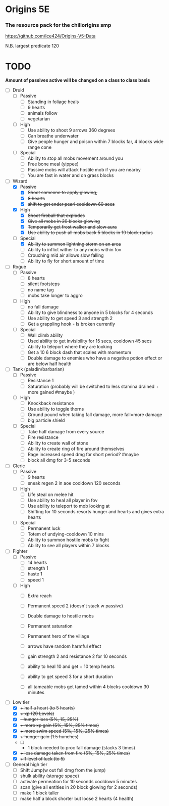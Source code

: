 # Origins 5E
### The resource pack for the chillorigins smp

https://github.com/Ice424/Origins-V5-Data

N.B. largest predicate 120
# TODO

**Amount of passives active will be changed on a class to class basis**

- [ ] Druid
  - [ ] Passive
    - [ ] Standing in foliage heals
    - [ ]  9 hearts 
    - [ ] animals follow 
    - [ ] vegetarian
  - [ ] High
    - [ ] Use ability to shoot 9 arrows 360 degrees
    - [ ] Can breathe underwater
    - [ ] Give people hunger and poison within 7 blocks far, 4 blocks wide range cone
  - [ ] Special
    - [ ] Ability to stop all mobs movement around you
    - [ ] Free bone meal (yippee)
    - [ ] Passive mobs will attack hostile mob if you are nearby
    - [ ] You are fast in water and on grass blocks
- [ ] Wizard
  - [x] ~~Passive~~
    - [x] ~~Shoot someone to apply glowing,~~
    - [x] ~~8 hearts~~
    - [x] ~~shift to get ender pearl cooldown 60 secs~~
  - [x] ~~High~~
    - [x] ~~Shoot fireball that explodes~~
    - [x] ~~Give all mobs in 20 blocks glowing~~
    - [x] ~~Temporarily get frost walker and slow aura~~
    - [x] ~~Use ability to push all mobs back 5 blocks in 10 block radius~~
  - [ ] Special
    - [x] ~~Ability to summon lightning storm on an area~~
    - [ ] Ability to inflict wither to any mobs within fov
    - [ ] Crouching mid air allows slow falling
    - [ ] Ability to fly for short amount of time
- [ ] Rogue
  - [ ] Passive
    - [ ] 8 hearts 
    - [ ] silent footsteps 
    - [ ] no name tag 
    - [ ] mobs take longer to aggro
  - [ ] High
    - [ ] no fall damage
    - [ ] Ability to give blindness to anyone in 5 blocks for 4 seconds
    - [ ] Use ability to get speed 3 and strength 2
    - [ ] Get a grappling hook - Is broken currently
  - [ ] Special
    - [ ] Wall climb ability
    - [ ] Used ability to get invisibility for 15 secs, cooldown 45 secs
    - [ ] Ability to teleport where they are looking
    - [ ] Get a 10 6 block dash that scales with momentum
    - [ ] Double damage to enemies who have a negative potion effect or are below half health 
- [ ] Tank (paladin/barbarian)
  - [ ] Passive
    - [ ] Resistance 1
    - [ ] Saturation (probably will be switched to less stamina drained + more gained #maybe )
  - [ ] High
    - [ ] Knockback resistance
    - [ ] Use ability to toggle thorns
    - [ ] Ground pound when taking fall damage, more fall=more damage
    - [ ] big particle shield
  - [ ] Special
    - [ ] Take half damage from every source
    - [ ] Fire resistance
    - [ ] Ability to create wall of stone
    - [ ] Ability to create ring of fire around themselves
    - [ ] Rage increased speed dmg for short period? #maybe
    - [ ] block all dmg for 3-5 seconds
- [ ] Cleric
  - [ ] Passive
    - [ ] 9 hearts
    - [ ]  sneak regen 2 in aoe cooldown 120 seconds
  - [ ] High
    - [ ] Life steal on melee hit
    - [ ] Use ability to heal all player in fov
    - [ ] Use ability to teleport to mob looking at
    - [ ] Shifting for 10 seconds resorts hunger and hearts and gives extra hearts
  - [ ] Special
    - [ ] Permanent luck
    - [ ] Totem of undying-cooldown 10 mins
    - [ ] Ability to summon hostile mobs to fight
    - [ ] Ability to see all players within 7 blocks
- [ ] Fighter
  - [ ] Passive
    - [ ] 14 hearts
    - [ ] strength 1
    - [ ] haste 1
    - [ ] speed 1
  - [ ] High
    - [ ] Extra reach
    - [ ] Permanent speed 2  (doesn't stack w passive)
    - [ ] Double damage to hostile mobs
    - [ ] Permanent saturation
    - [ ] Permanent hero of the village
    - [ ] arrows have random harmful effect
  
    - [ ] gain strength 2 and resistance 2 for 10 seconds
    - [ ] ability to heal 10 and get + 10 temp hearts 
    - [ ] ability to get speed 3 for a short duration
    - [ ] all tameable mobs get tamed within 4 blocks cooldown 30 minutes
- [ ] Low tier
  - [x] ~~+ half a heart (to 5 hearts)~~
  - [x] ~~+ xp (20 Levels)~~
  - [x] ~~- hunger loss  (5%, 15, 25%)~~
  - [x] ~~+ more xp gain (5%, 15%, 25% times)~~
  - [x] ~~+ more swim speed (5%, 15%, 25% times)~~
  - [x] ~~+ hunger gain (1.5 hunches)~~
  - [ ] + 1 block needed to proc fall damage (stacks 3 times)
  - [x] ~~+ less damage taken from fire (5%, 15%, 25% times)~~
  - [x] ~~+ 1 level of luck (to 5)~~
- [ ] General high tier
  - [ ] Shift Jump(w out fall dmg from the jump) 
  - [ ] shulk ability (storage space)
  - [ ] activate permeation for 10 seconds cooldown 5 minutes 
  - [ ] scan (give all entities in 20 block glowing for 2 seconds)
  - [ ] make 1 block taller
  - [ ] make half a block shorter but loose 2 hearts (4 health)
